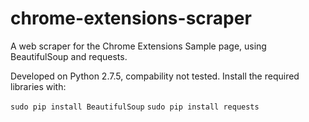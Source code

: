 chrome-extensions-scraper
=========================

A web scraper for the Chrome Extensions Sample page, using BeautifulSoup and requests.


Developed on Python 2.7.5, compability not tested. Install the required libraries with:

`sudo pip install BeautifulSoup`
`sudo pip install requests`
